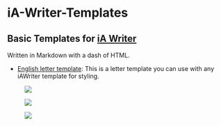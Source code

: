 # iA-Writer-Templates
## Basic Templates for [iA Writer](https://ia.net/writer) 

Written in Markdown with a dash of HTML. 

- [English letter template](https://github.com/YJPL/iA-Writer-Templates/blob/master/Letter): This is a letter template you can use with any iAWriter template for styling. 

<figure>
<a href="https://github.com/YJPL/iA-Writer-Templates/blob/master/Letter"><img src="https://raw.githubusercontent.com/YJPL/iA-Writer-Templates/master/Preview/iAWriter_English_letter_template_preview.png"/></a>
</figure>

<figure>
<a href="https://github.com/YJPL/iA-Writer-Templates/blob/master/Letter"><img src="https://raw.githubusercontent.com/YJPL/iA-Writer-Templates/master/Preview/iAWriter_English_letter_template_Manuscript_Mono_preview.png"/></a>
</figure>

<figure>
<a href="https://github.com/YJPL/iA-Writer-Templates/blob/master/Letter"><img src="https://raw.githubusercontent.com/YJPL/iA-Writer-Templates/master/Preview/iAWriter_English_letter_template_Modern_Sans_preview.png"/></a>
</figure>
